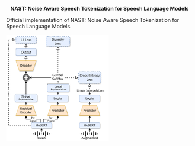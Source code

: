 <p align="center"><strong>NAST: Noise Aware Speech Tokenization for Speech Language Models</strong></p>
Official implementation of NAST: Noise Aware Speech Tokenization for Speech Language Models. <br><br>
<img src="diagram.png" alt="diagram" style="width:55%;height:auto;"/>


